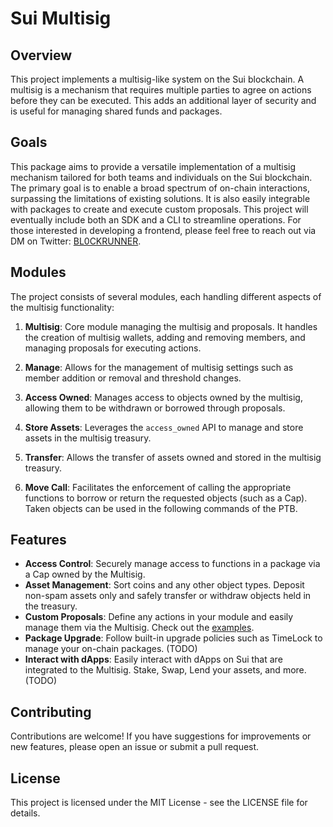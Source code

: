 # Sui Multisig

## Overview

This project implements a multisig-like system on the Sui blockchain. A multisig is a mechanism that requires multiple parties to agree on actions before they can be executed. This adds an additional layer of security and is useful for managing shared funds and packages.

## Goals

This package aims to provide a versatile implementation of a multisig mechanism tailored for both teams and individuals on the Sui blockchain. The primary goal is to enable a broad spectrum of on-chain interactions, surpassing the limitations of existing solutions. It is also easily integrable with packages to create and execute custom proposals. This project will eventually include both an SDK and a CLI to streamline operations. For those interested in developing a frontend, please feel free to reach out via DM on Twitter: [BL0CKRUNNER](https://twitter.com/BL0CKRUNNER).

## Modules

The project consists of several modules, each handling different aspects of the multisig functionality:

1. **Multisig**: Core module managing the multisig and proposals. It handles the creation of multisig wallets, adding and removing members, and managing proposals for executing actions.

2. **Manage**: Allows for the management of multisig settings such as member addition or removal and threshold changes.

3. **Access Owned**: Manages access to objects owned by the multisig, allowing them to be withdrawn or borrowed through proposals.

4. **Store Assets**: Leverages the `access_owned` API to manage and store assets in the multisig treasury.

5. **Transfer**: Allows the transfer of assets owned and stored in the multisig treasury.

6. **Move Call**: Facilitates the enforcement of calling the appropriate functions to borrow or return the requested objects (such as a Cap). Taken objects can be used in the following commands of the PTB.


## Features

- **Access Control**: Securely manage access to functions in a package via a Cap owned by the Multisig.
- **Asset Management**: Sort coins and any other object types. Deposit non-spam assets only and safely transfer or withdraw objects held in the treasury.
- **Custom Proposals**: Define any actions in your module and easily manage them via the Multisig. Check out the [examples](TODO:).
- **Package Upgrade**: Follow built-in upgrade policies such as TimeLock to manage your on-chain packages. (TODO)
- **Interact with dApps**: Easily interact with dApps on Sui that are integrated to the Multisig. Stake, Swap, Lend your assets, and more. (TODO)

## Contributing

Contributions are welcome! If you have suggestions for improvements or new features, please open an issue or submit a pull request.

## License

This project is licensed under the MIT License - see the LICENSE file for details.
